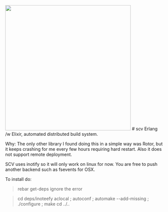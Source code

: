 <img src="http://i.imgur.com/AJLbnwu.jpg" width="400" height="400" />
# scv
Erlang /w Elixir, automated distributed build system.

Why: The only other library I found doing this in a simple way was Rotor, 
but it keeps crashing for me every few hours requiring hard restart.
Also it does not support remote deployment.

SCV uses inotify so it will only work on linux for now.
You are free to push another backend such as fsevents for OSX.


To install do:

> rebar get-deps
ignore the error

> cd deps/inoteefy 
> aclocal ; autoconf ; automake --add-missing ; ./configure ; make
> cd ../..